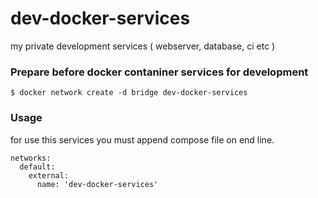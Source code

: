 # dev-docker-services

my private development services ( webserver, database, ci etc )

### Prepare before docker contaniner services for development

```
$ docker network create -d bridge dev-docker-services
```

### Usage

for use this services you must append compose file on end line.

```
networks:
  default:
    external:
      name: 'dev-docker-services'
```
